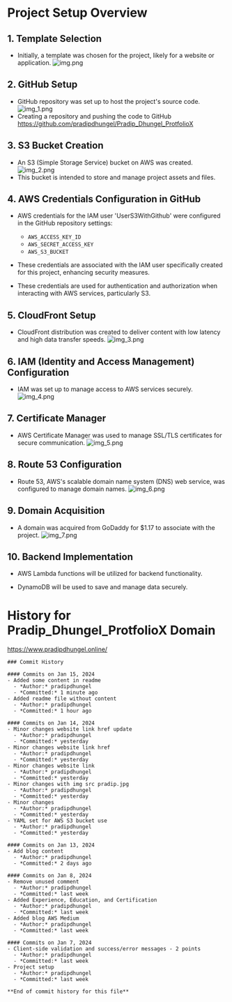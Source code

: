 # Project Setup Overview

## 1. Template Selection
- Initially, a template was chosen for the project, likely for a website or application.
![img.png](images/img.png)



## 2. GitHub Setup
- GitHub repository was set up to host the project's source code.
![img_1.png](images/img_1.png)
-  Creating a repository and pushing the code to GitHub https://github.com/pradipdhungel/Pradip_Dhungel_ProtfolioX


## 3. S3 Bucket Creation
- An S3 (Simple Storage Service) bucket on AWS was created.
![img_2.png](images/img_2.png)
- This bucket is intended to store and manage project assets and files.

## 4. AWS Credentials Configuration in GitHub
- AWS credentials for the IAM user 'UserS3WithGithub' were configured in the GitHub repository settings:
  - `AWS_ACCESS_KEY_ID`
  - `AWS_SECRET_ACCESS_KEY`
  - `AWS_S3_BUCKET`

- These credentials are associated with the IAM user specifically created for this project, enhancing security measures.
- These credentials are used for authentication and authorization when interacting with AWS services, particularly S3.
## 5. CloudFront Setup
- CloudFront distribution was created to deliver content with low latency and high data transfer speeds.
![img_3.png](images/img_3.png)
## 6. IAM (Identity and Access Management) Configuration
- IAM was set up to manage access to AWS services securely.
![img_4.png](images/img_4.png)
## 7. Certificate Manager
- AWS Certificate Manager was used to manage SSL/TLS certificates for secure communication.
![img_5.png](images/img_5.png)
## 8. Route 53 Configuration
- Route 53, AWS's scalable domain name system (DNS) web service, was configured to manage domain names.
![img_6.png](images/img_6.png)
## 9. Domain Acquisition
- A domain was acquired from GoDaddy for $1.17 to associate with the project.
![img_7.png](images/img_7.png)
## 10. Backend Implementation
- AWS Lambda functions will be utilized for backend functionality.

- DynamoDB will be used to save and manage data securely.








# History for Pradip_Dhungel_ProtfolioX Domain


https://www.pradipdhungel.online/
~~~~
### Commit History

#### Commits on Jan 15, 2024
- Added some content in readme
  - *Author:* pradipdhungel
  - *Committed:* 1 minute ago
- Added readme file without content
  - *Author:* pradipdhungel
  - *Committed:* 1 hour ago

#### Commits on Jan 14, 2024
- Minor changes website link href update
  - *Author:* pradipdhungel
  - *Committed:* yesterday
- Minor changes website link href
  - *Author:* pradipdhungel
  - *Committed:* yesterday
- Minor changes website link
  - *Author:* pradipdhungel
  - *Committed:* yesterday
- Minor changes with img src pradip.jpg
  - *Author:* pradipdhungel
  - *Committed:* yesterday
- Minor changes
  - *Author:* pradipdhungel
  - *Committed:* yesterday
- YAML set for AWS S3 bucket use
  - *Author:* pradipdhungel
  - *Committed:* yesterday

#### Commits on Jan 13, 2024
- Add blog content
  - *Author:* pradipdhungel
  - *Committed:* 2 days ago

#### Commits on Jan 8, 2024
- Remove unused comment
  - *Author:* pradipdhungel
  - *Committed:* last week
- Added Experience, Education, and Certification
  - *Author:* pradipdhungel
  - *Committed:* last week
- Added blog AWS Medium
  - *Author:* pradipdhungel
  - *Committed:* last week

#### Commits on Jan 7, 2024
- Client-side validation and success/error messages - 2 points
  - *Author:* pradipdhungel
  - *Committed:* last week
- Project setup
  - *Author:* pradipdhungel
  - *Committed:* last week

**End of commit history for this file**
